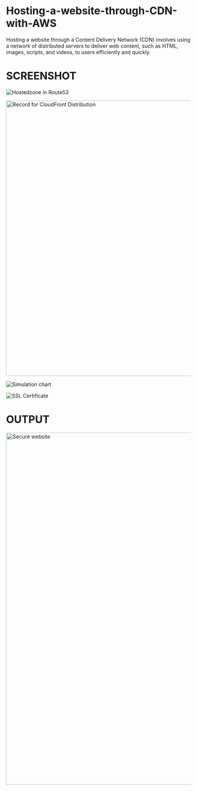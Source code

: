 # Hosting-a-website-through-CDN-with-AWS
Hosting a website through a Content Delivery Network (CDN) involves using a network of distributed servers to deliver web content, such as HTML, images, scripts, and videos, to users efficiently and quickly.
# SCREENSHOT
![Hostedzone in Route53](https://github.com/RAJAT-VAR/Hosting-a-website-through-CDN-with-AWS/assets/132341485/3cca0360-ca83-4baa-9a7a-1672d996846c)

<img width="749" alt="Record for CloudFront Distribution" src="https://github.com/RAJAT-VAR/Hosting-a-website-through-CDN-with-AWS/assets/132341485/448fc033-5c35-4b96-a19d-109bcb3daa85"> 

![Simulation chart](https://github.com/RAJAT-VAR/Hosting-a-website-through-CDN-with-AWS/assets/132341485/8a2f376f-06f9-432e-abfd-dc4dd09c6f1d)


![SSL Certificate](https://github.com/RAJAT-VAR/Hosting-a-website-through-CDN-with-AWS/assets/132341485/6195590c-e222-49b0-b363-153d6e29c1d8)

# OUTPUT
<img width="957" alt="Secure website" src="https://github.com/RAJAT-VAR/Hosting-a-website-through-CDN-with-AWS/assets/132341485/70d9e650-89d0-4975-a899-653b315ef418">
